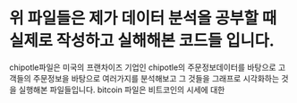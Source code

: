 # 위 파일들은 제가 데이터 분석을 공부할 때 실제로 작성하고 실해해본 코드들 입니다.
 chipotle파일은 미국의 프랜차이즈 기업인 chipotle의 주문정보데이터를 바탕으로 고객들의 주문정보을 바탕으로 여러가지를 분석해보고 그 것들을 그래프로 시각화하는 것을 실행해본 파일들입니다.
 bitcoin 파일은 비트코인의 시세에 대한 
